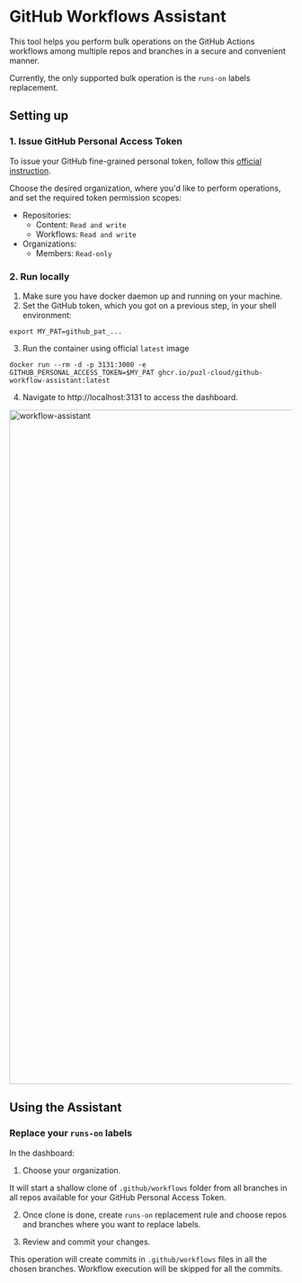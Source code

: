 # GitHub Workflows Assistant

This tool helps you perform bulk operations on the GitHub Actions workflows among multiple repos and branches in a secure and convenient manner. 

Currently, the only supported bulk operation is the `runs-on` labels replacement.

## Setting up

### 1. Issue GitHub Personal Access Token

To issue your GitHub fine-grained personal token, follow this [official instruction](https://docs.github.com/en/authentication/keeping-your-account-and-data-secure/managing-your-personal-access-tokens#creating-a-fine-grained-personal-access-token).

Choose the desired organization, where you'd like to perform operations, and set the required token permission scopes:

- Repositories:
  - Content: `Read and write`
  - Workflows: `Read and write`
- Organizations:
  - Members: `Read-only`

### 2. Run locally

1. Make sure you have docker daemon up and running on your machine.
2. Set the GitHub token, which you got on a previous step, in your shell environment:

```shell
export MY_PAT=github_pat_...
```

3. Run the container using official `latest` image

```shell
docker run --rm -d -p 3131:3000 -e GITHUB_PERSONAL_ACCESS_TOKEN=$MY_PAT ghcr.io/puzl-cloud/github-workflow-assistant:latest
```

4. Navigate to http://localhost:3131 to access the dashboard.

<img width="1200" alt="workflow-assistant" src="https://github.com/user-attachments/assets/745757ab-5f3b-4aea-94ea-ac9a96deb59f" />

## Using the Assistant

### Replace your `runs-on` labels

In the dashboard:

1. Choose your organization. 

It will start a shallow clone of `.github/workflows` folder from all branches in all repos available for your GitHub Personal Access Token.

2. Once clone is done, create `runs-on` replacement rule and choose repos and branches where you want to replace labels.

3. Review and commit your changes.

This operation will create commits in `.github/workflows` files in all the chosen branches. Workflow execution will be skipped for all the commits.
